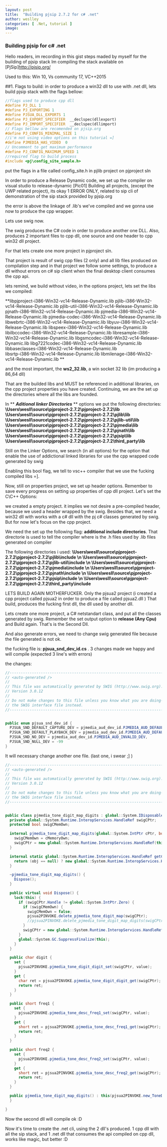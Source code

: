 ```yaml
---
layout: post
title:  "Building pjsip 2.7.2 for c# .net"
author: weslley
categories: [ .Net, tutorial ]
image: 
---
```

### Building pjsip for c# .net
Hello readers, im recording in this gist steps maded by myself for the building of pjsip stack 
Im compiling the stack available on [PjSip]http://pjsip.org/ 

Used to this: Win 10, Vs community 17, VC++2015

##1. Flags to build:
in order to produce a win32 dll to use with .net dll, lets build pjsip stack with the flags bellow:
  
  ```cpp
 //flags used to produce cpp dll
 #define PJ_DLL 1
 #define PJ_EXPORTING 1
 #define PJSUA_DLL_EXPORTS 1
 #define PJ_EXPORT_SPECIFIER  __declspec(dllexport)
 #define PJ_IMPORT_SPECIFIER  __declspec(dllimport)
 // Flags bellow are recomended on pjsip.org
 #define PJ_CONFIG_MINIMAL_SIZE 1
 //i'm not using video options on this tutorial =]
 #define PJMEDIA_HAS_VIDEO	0
 // Uncomment to get maximum performance
 #define PJ_CONFIG_MAXIMUM_SPEED 1
 //required flag to build process
 #include <pj\config_site_sample.h>
  ```
put the flags in a file called config_site.h in pjlib project on pjproject sln
  
In order to produce a Release Dynamic code, we set up the compiler on visual studio to release-dynamic 
  [Pic01]
Building all projects, (except the UWP related project), its okay 1 ERROR ONLY, related to sip cli of demonstration of the sip   stack provided by pjsip.org 
  
the error is above the linkage of .lib's we've compiled and we gonna use now to produce the cpp wrapper.
  
Lets use swig now. 
  
The swig produces the C# code in order to produce another one DLL. Also, produces 2 important files to cpp dll, one source and   one header to cpp win32 dll project.
  
For that lets create one more project in pjproject sln.
  
That project is result of swig cpp files (2 only) and all lib files produced on compilation step
and in that project we follow some settings, to produce a dll without errors on c# sip client when the final desktop client     consumes the cpp api. 
  
lets remind, we build without video, in the options project, lets set the libs we compiled:
  
  **libpjproject-i386-Win32-vc14-Release-Dynamic.lib
    pjlib-i386-Win32-vc14-Release-Dynamic.lib
    pjlib-util-i386-Win32-vc14-Release-Dynamic.lib
    pjnath-i386-Win32-vc14-Release-Dynamic.lib
    pjmedia-i386-Win32-vc14-Release-Dynamic.lib
    pjmedia-codec-i386-Win32-vc14-Release-Dynamic.lib
    libwebrtc-i386-Win32-vc14-Release-Dynamic.lib
    libyuv-i386-Win32-vc14-Release-Dynamic.lib
    libspeex-i386-Win32-vc14-Release-Dynamic.lib
    libilbccodec-i386-Win32-vc14-Release-Dynamic.lib
    libresample-i386-Win32-vc14-Release-Dynamic.lib
    libgsmcodec-i386-Win32-vc14-Release-Dynamic.lib
    libg7221codec-i386-Win32-vc14-Release-Dynamic.lib 
    libbaseclasses-i386-Win32-vc14-Release-Dynamic.lib    
    libsrtp-i386-Win32-vc14-Release-Dynamic.lib 
    libmilenage-i386-Win32-vc14-Release-Dynamic.lib **
    
and the most important, the **ws2_32.lib**, a win socket 32 lib (im producing a 86_64 dll)

That are the builded libs and MUST be referenced in additional libraries, on the cpp project properties you have created.
Continuing, we are the set up the directories where all the libs are founded.

In ** ***Aditional linker Directories*** ** options we put the following directories:
**\Users\wesll\source\pjproject-2.7.2\pjproject-2.7.2\lib
  \Users\wesll\source\pjproject-2.7.2\pjproject-2.7.2\pjlib\lib
  \Users\wesll\source\pjproject-2.7.2\pjproject-2.7.2\pjlib-util\lib
  \Users\wesll\source\pjproject-2.7.2\pjproject-2.7.2\pjmedia\lib
  \Users\wesll\source\pjproject-2.7.2\pjproject-2.7.2\pjnath\lib
  \Users\wesll\source\pjproject-2.7.2\pjproject-2.7.2\pjsip\lib
  \Users\wesll\source\pjproject-2.7.2\pjproject-2.7.2\third_party\lib**
  
Still on the Linker Options, we search (in all options) for the option that enable the use of addictional linked libraries for use the cpp wrapped code generated by swig 

Enabling this bool flag, we tell to vsc++ compiler that we use the fucking compiled libs =].

Now, still on properties project, we set up header options. Remember to save every progress on setting up properties of cpp dll project. Let's set the C\C++ Options:

we created a empty project. it implies we not desire a pre-compiled header, because we used a header wrapped by the swig. Besides that, we need a win32 dll with works with a c# dll with the pj c# classes generated by swig. But for now let's focus on the cpp project.

We need the set up the following flag: **additional include directories**. That directorie is used to tell the compiler where is the .h files used by .lib files generated on compiler 

The following directories i used:
**\Users\wesll\source\pjproject-2.7.2\pjproject-2.7.2\pjlib\include \n
\Users\wesll\source\pjproject-2.7.2\pjproject-2.7.2\pjlib-util\include \n
\Users\wesll\source\pjproject-2.7.2\pjproject-2.7.2\pjmedia\include \n
\Users\wesll\source\pjproject-2.7.2\pjproject-2.7.2\pjnath\include \n
\Users\wesll\source\pjproject-2.7.2\pjproject-2.7.2\pjsip\include \n
\Users\wesll\source\pjproject-2.7.2\pjproject-2.7.2\third_party\include**

LETS BUILD AGAIN MOTHERFUCKER. Only the pjsua2 project (i created a cpp project called pjsua2 in order to produce a file called pjsua2.dll )
That build, produces the fucking first dll, the dll used by another dll.

Lets create one more project, a C# netstandart class, and put all the classes generated by swig. 
Remember the set output option to **release (Any Cpu)** and Build again. That's is the Second Dll.

And also generate errors, we need to change swig generated file because the file generated is not ok.

the fucking file is: **pjsua_snd_dev_id.cs** . 3 changes made we happy and will compile (expected 3 line's with errors)

the changes: 
```csharp
//------------------------------------------------------------------------------
// <auto-generated />
//
// This file was automatically generated by SWIG (http://www.swig.org).
// Version 3.0.12
//
// Do not make changes to this file unless you know what you are doing--modify
// the SWIG interface file instead.
//------------------------------------------------------------------------------


public enum pjsua_snd_dev_id {
  PJSUA_SND_DEFAULT_CAPTURE_DEV = pjmedia_aud_dev_id.PJMEDIA_AUD_DEFAULT_CAPTURE_DEV,
  PJSUA_SND_DEFAULT_PLAYBACK_DEV = pjmedia_aud_dev_id.PJMEDIA_AUD_DEFAULT_PLAYBACK_DEV,
  PJSUA_SND_NO_DEV = pjmedia_aud_dev_id.PJMEDIA_AUD_INVALID_DEV,
  PJSUA_SND_NULL_DEV = -99
}


```
It will necessary change another one file. (last one, i swear ;] )
```csharp
//------------------------------------------------------------------------------
// <auto-generated />
//
// This file was automatically generated by SWIG (http://www.swig.org).
// Version 3.0.12
//
// Do not make changes to this file unless you know what you are doing--modify
// the SWIG interface file instead.
//------------------------------------------------------------------------------


public class pjmedia_tone_digit_map_digits : global::System.IDisposable {
  private global::System.Runtime.InteropServices.HandleRef swigCPtr;
  protected bool swigCMemOwn;

  internal pjmedia_tone_digit_map_digits(global::System.IntPtr cPtr, bool cMemoryOwn) {
    swigCMemOwn = cMemoryOwn;
    swigCPtr = new global::System.Runtime.InteropServices.HandleRef(this, cPtr);
  }

  internal static global::System.Runtime.InteropServices.HandleRef getCPtr(pjmedia_tone_digit_map_digits obj) {
    return (obj == null) ? new global::System.Runtime.InteropServices.HandleRef(null, global::System.IntPtr.Zero) : obj.swigCPtr;
  }

  ~pjmedia_tone_digit_map_digits() {
    Dispose();
  }

  public virtual void Dispose() {
    lock(this) {
      if (swigCPtr.Handle != global::System.IntPtr.Zero) {
        if (swigCMemOwn) {
          swigCMemOwn = false;
          pjsua2PINVOKE.delete_pjmedia_tone_digit_map(swigCPtr);
          //pjsua2PINVOKE.delete_pjmedia_tone_digit_map_digits(swigCPtr);
        }
        swigCPtr = new global::System.Runtime.InteropServices.HandleRef(null, global::System.IntPtr.Zero);
      }
      global::System.GC.SuppressFinalize(this);
    }
  }

  public char digit {
    set {
      pjsua2PINVOKE.pjmedia_tone_digit_digit_set(swigCPtr, value);
    } 
    get {
      char ret = pjsua2PINVOKE.pjmedia_tone_digit_digit_get(swigCPtr);
      return ret;
    } 
  }

  public short freq1 {
    set {
      pjsua2PINVOKE.pjmedia_tone_desc_freq1_set(swigCPtr, value);
    } 
    get {
      short ret = pjsua2PINVOKE.pjmedia_tone_desc_freq1_get(swigCPtr);
      return ret;
    } 
  }

  public short freq2 {
    set {
      pjsua2PINVOKE.pjmedia_tone_desc_freq2_set(swigCPtr, value);
    } 
    get {
      short ret = pjsua2PINVOKE.pjmedia_tone_desc_freq2_get(swigCPtr);
      return ret;
    } 
  }

  public pjmedia_tone_digit_map_digits() : this(pjsua2PINVOKE.new_ToneDigitMapDigit(), true) {
  }

}
```
Now the second dll will compile ok :D

Now it's time to create the .net cli, using the 2 dll's produced. 1 cpp dll with all the sip stack, and 1 .net dll that consumes the api compiled on cpp dll, works like magic, but better :D

  
  
    
    
      

